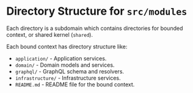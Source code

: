 # Directory Structure for `src/modules`

Each directory is a subdomain which contains directories for bounded context, or shared kernel (`shared`).

Each bound context has directory structure like:

- `application/` - Application services.
- `domain/` - Domain models and services.
- `graphql/` - GraphQL schema and resolvers.
- `infrastructure/` - Infrastructure services.
- `README.md` - README file for the bound context.
